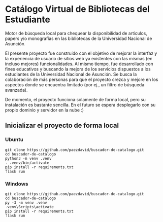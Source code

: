 # Catálogo Virtual de Bibliotecas del Estudiante

Motor de búsqueda local para chequear la disponibilidad de artículos, papers y/o monografías en las bibliotecas de la Universidad Nacional de Asunción.

El presente proyecto fue construido con el objetivo de mejorar la interfaz y la experiencia de usuario de sitios web ya existentes con las mismas (en incluso mejores) funcionalidades. Al mismo tiempo, fue desarrollado con fines educativos y buscando la mejora de los servicios dispuestos a los estudiantes de la Universidad Nacional de Asunción.
Se busca la colaboración de más personas para que el proyecto crezca y mejore en los aspectos donde se encuentra limitado (por ej., un filtro de búsqueda avanzada).

De momento, el proyecto funciona solamente de forma local, pero su instalación es bastante sencilla. En el futuro se espera desplegarlo con su propio dominio y servidor en la nube :)

## Inicializar el proyecto de forma local
### Ubuntu
```git
git clone https://github.com/paezdavid/buscador-de-catalogo.git
cd buscador-de-catalogo
python3 -m venv .venv
. .venv/bin/activate
pip install -r requirements.txt
flask run
```

### Windows
```git
git clone https://github.com/paezdavid/buscador-de-catalogo.git
cd buscador-de-catalogo
py -3 -m venv .venv
.venv\Scripts\activate
pip install -r requirements.txt
flask run
```
